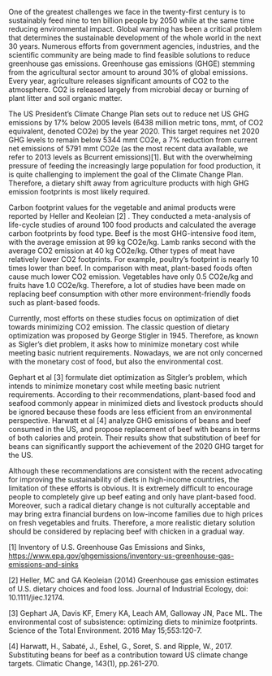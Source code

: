One of the greatest challenges we face in the twenty-first century is to sustainably feed nine to ten billion people by 2050 while at the same time reducing environmental impact. Global warming has been a critical problem that determines the sustainable development of the whole world in the next 30 years. Numerous efforts from government agencies, industries, and the scientific community are being made to find feasible solutions to reduce greenhouse gas emissions. Greenhouse gas emissions (GHGE) stemming from the agricultural sector amount to around 30% of global emissions. Every year, agriculture releases significant amounts of CO2 to the atmosphere. CO2 is released largely from microbial decay or burning of plant litter and soil organic matter. 


The US President’s Climate Change Plan sets out to reduce net US GHG emissions by 17% below 2005 levels (6438 million metric tons, mmt, of CO2 equivalent, denoted CO2e) by the year 2020. This target requires net 2020 GHG levels to remain below 5344 mmt CO2e, a 7% reduction from current net emissions of 5791 mmt CO2e  (as the most recent data available, we refer to 2013 levels as Bcurrent emissions)[1]. But with the overwhelming pressure of feeding the increasingly large population for food production, it is quite challenging to implement the goal of the Climate Change Plan. Therefore, a dietary shift away from agriculture products with high GHG emission footprints is most likely required. 


Carbon footprint values for the vegetable and animal products were reported by Heller and Keoleian [2] . They conducted a meta-analysis of life-cycle studies of around 100 food products and calculated the average carbon footprints by food type. Beef is the most GHG-intensive food item, with the average emission at 99 kg CO2e/kg. Lamb ranks second with the average CO2 emission at 40 kg CO2e/kg. Other types of meat have relatively lower CO2 footprints. For example, poultry’s footprint is nearly 10 times lower than beef. In comparison with meat, plant-based foods often cause much lower CO2 emission. Vegetables have only 0.5 CO2e/kg and fruits have 1.0 CO2e/kg. Therefore, a lot of studies have been made on replacing beef consumption with other more environment-friendly foods such as plant-based foods. 


Currently, most efforts on these studies focus on optimization of diet towards minimizing CO2 emission. The classic question of dietary optimization was proposed by George Stigler in 1945. Therefore, as known as Sigler’s diet problem, it asks how to minimize monetary cost while meeting basic nutrient requirements. Nowadays, we are not only concerned with the monetary cost of food, but also the environmental cost. 


Gephart et al [3] formulate diet optimization as Sitgler’s problem, which intends to minimize monetary cost while meeting basic nutrient requirements. According to their recommendations, plant-based food and seafood commonly appear in minimized diets and livestock products should be ignored because these foods are less efficient from an environmental perspective. Harwatt et al [4] analyze GHG emissions of beans and beef consumed in the US, and propose replacement of beef with beans in terms of both calories and protein. Their results show that substitution of beef for beans can significantly support the achievement of the 2020 GHG target for the US. 


Although these recommendations are consistent with the recent advocating for improving the sustainability of diets in high-income countries, the limitation of these efforts is obvious. It is extremely difficult to encourage people to completely give up beef eating and only have plant-based food. Moreover, such a radical dietary change is not culturally acceptable and may bring extra financial burdens on low-income families due to high prices on fresh vegetables and fruits. Therefore, a more realistic dietary solution should be considered by replacing beef with chicken in a gradual way.


[1] Inventory of U.S. Greenhouse Gas Emissions and Sinks, https://www.epa.gov/ghgemissions/inventory-us-greenhouse-gas-emissions-and-sinks


[2] Heller, MC and GA Keoleian (2014) Greenhouse gas emission estimates of U.S. dietary choices 
and food loss. Journal of Industrial Ecology, doi: 10.1111/jiec.12174.


[3] Gephart JA, Davis KF, Emery KA, Leach AM, Galloway JN, Pace ML. The environmental cost of subsistence: optimizing diets to minimize footprints. Science of the Total Environment. 2016 May 15;553:120-7.


[4] Harwatt, H., Sabaté, J., Eshel, G., Soret, S. and Ripple, W., 2017. Substituting beans for beef as a contribution toward US climate change targets. Climatic Change, 143(1), pp.261-270.
